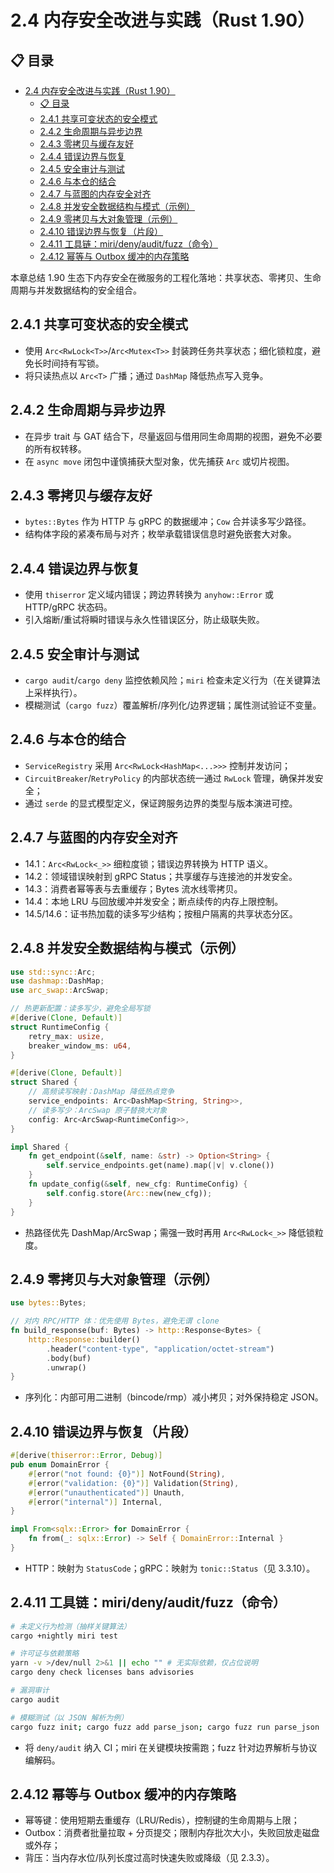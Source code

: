 # 2.4 内存安全改进与实践（Rust 1.90）

## 📋 目录

- [2.4 内存安全改进与实践（Rust 1.90）](#24-内存安全改进与实践rust-190)
  - [📋 目录](#-目录)
  - [2.4.1 共享可变状态的安全模式](#241-共享可变状态的安全模式)
  - [2.4.2 生命周期与异步边界](#242-生命周期与异步边界)
  - [2.4.3 零拷贝与缓存友好](#243-零拷贝与缓存友好)
  - [2.4.4 错误边界与恢复](#244-错误边界与恢复)
  - [2.4.5 安全审计与测试](#245-安全审计与测试)
  - [2.4.6 与本仓的结合](#246-与本仓的结合)
  - [2.4.7 与蓝图的内存安全对齐](#247-与蓝图的内存安全对齐)
  - [2.4.8 并发安全数据结构与模式（示例）](#248-并发安全数据结构与模式示例)
  - [2.4.9 零拷贝与大对象管理（示例）](#249-零拷贝与大对象管理示例)
  - [2.4.10 错误边界与恢复（片段）](#2410-错误边界与恢复片段)
  - [2.4.11 工具链：miri/deny/audit/fuzz（命令）](#2411-工具链miridenyauditfuzz命令)
  - [2.4.12 幂等与 Outbox 缓冲的内存策略](#2412-幂等与-outbox-缓冲的内存策略)

本章总结 1.90 生态下内存安全在微服务的工程化落地：共享状态、零拷贝、生命周期与并发数据结构的安全组合。

## 2.4.1 共享可变状态的安全模式

- 使用 `Arc<RwLock<T>>`/`Arc<Mutex<T>>` 封装跨任务共享状态；细化锁粒度，避免长时间持有写锁。
- 将只读热点以 `Arc<T>` 广播；通过 `DashMap` 降低热点写入竞争。

## 2.4.2 生命周期与异步边界

- 在异步 trait 与 GAT 结合下，尽量返回与借用同生命周期的视图，避免不必要的所有权转移。
- 在 `async move` 闭包中谨慎捕获大型对象，优先捕获 `Arc` 或切片视图。

## 2.4.3 零拷贝与缓存友好

- `bytes::Bytes` 作为 HTTP 与 gRPC 的数据缓冲；`Cow` 合并读多写少路径。
- 结构体字段的紧凑布局与对齐；枚举承载错误信息时避免嵌套大对象。

## 2.4.4 错误边界与恢复

- 使用 `thiserror` 定义域内错误；跨边界转换为 `anyhow::Error` 或 HTTP/gRPC 状态码。
- 引入熔断/重试将瞬时错误与永久性错误区分，防止级联失败。

## 2.4.5 安全审计与测试

- `cargo audit`/`cargo deny` 监控依赖风险；`miri` 检查未定义行为（在关键算法上采样执行）。
- 模糊测试（`cargo fuzz`）覆盖解析/序列化/边界逻辑；属性测试验证不变量。

## 2.4.6 与本仓的结合

- `ServiceRegistry` 采用 `Arc<RwLock<HashMap<...>>>` 控制并发访问；
- `CircuitBreaker`/`RetryPolicy` 的内部状态统一通过 `RwLock` 管理，确保并发安全；
- 通过 `serde` 的显式模型定义，保证跨服务边界的类型与版本演进可控。

## 2.4.7 与蓝图的内存安全对齐

- 14.1：`Arc<RwLock<_>>` 细粒度锁；错误边界转换为 HTTP 语义。
- 14.2：领域错误映射到 gRPC Status；共享缓存与连接池的并发安全。
- 14.3：消费者幂等表与去重缓存；Bytes 流水线零拷贝。
- 14.4：本地 LRU 与回放缓冲并发安全；断点续传的内存上限控制。
- 14.5/14.6：证书热加载的读多写少结构；按租户隔离的共享状态分区。

## 2.4.8 并发安全数据结构与模式（示例）

```rust
use std::sync::Arc;
use dashmap::DashMap;
use arc_swap::ArcSwap;

// 热更新配置：读多写少，避免全局写锁
#[derive(Clone, Default)]
struct RuntimeConfig {
    retry_max: usize,
    breaker_window_ms: u64,
}

#[derive(Clone, Default)]
struct Shared {
    // 高频读写映射：DashMap 降低热点竞争
    service_endpoints: Arc<DashMap<String, String>>,
    // 读多写少：ArcSwap 原子替换大对象
    config: Arc<ArcSwap<RuntimeConfig>>,
}

impl Shared {
    fn get_endpoint(&self, name: &str) -> Option<String> {
        self.service_endpoints.get(name).map(|v| v.clone())
    }
    fn update_config(&self, new_cfg: RuntimeConfig) {
        self.config.store(Arc::new(new_cfg));
    }
}
```

- 热路径优先 DashMap/ArcSwap；需强一致时再用 `Arc<RwLock<_>>` 降低锁粒度。

## 2.4.9 零拷贝与大对象管理（示例）

```rust
use bytes::Bytes;

// 对内 RPC/HTTP 体：优先使用 Bytes，避免无谓 clone
fn build_response(buf: Bytes) -> http::Response<Bytes> {
    http::Response::builder()
        .header("content-type", "application/octet-stream")
        .body(buf)
        .unwrap()
}
```

- 序列化：内部可用二进制（bincode/rmp）减小拷贝；对外保持稳定 JSON。

## 2.4.10 错误边界与恢复（片段）

```rust
#[derive(thiserror::Error, Debug)]
pub enum DomainError {
    #[error("not found: {0}")] NotFound(String),
    #[error("validation: {0}")] Validation(String),
    #[error("unauthenticated")] Unauth,
    #[error("internal")] Internal,
}

impl From<sqlx::Error> for DomainError {
    fn from(_: sqlx::Error) -> Self { DomainError::Internal }
}
```

- HTTP：映射为 `StatusCode`；gRPC：映射为 `tonic::Status`（见 3.3.10）。

## 2.4.11 工具链：miri/deny/audit/fuzz（命令）

```bash
# 未定义行为检测（抽样关键算法）
cargo +nightly miri test

# 许可证与依赖策略
yarn -v >/dev/null 2>&1 || echo "" # 无实际依赖，仅占位说明
cargo deny check licenses bans advisories

# 漏洞审计
cargo audit

# 模糊测试（以 JSON 解析为例）
cargo fuzz init; cargo fuzz add parse_json; cargo fuzz run parse_json
```

- 将 `deny/audit` 纳入 CI；miri 在关键模块按需跑；fuzz 针对边界解析与协议编解码。

## 2.4.12 幂等与 Outbox 缓冲的内存策略

- 幂等键：使用短期去重缓存（LRU/Redis），控制键的生命周期与上限；
- Outbox：消费者批量拉取 + 分页提交；限制内存批次大小，失败回放走磁盘或外存；
- 背压：当内存水位/队列长度过高时快速失败或降级（见 2.3.3）。
